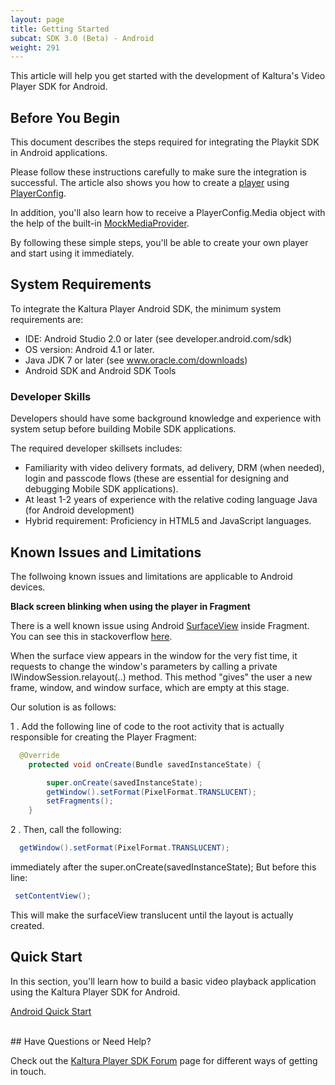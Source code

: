 ```yaml
---
layout: page
title: Getting Started
subcat: SDK 3.0 (Beta) - Android
weight: 291
---
```


This article will help you get started with the development of Kaltura's Video Player SDK for Android.

## Before You Begin  

This document describes the steps required for integrating the Playkit SDK in Android applications. 

Please follow these instructions carefully to make sure the integration is successful. The article also shows you how to create a  [player](https://github.com/kaltura/playkit-android/blob/develop/playkit/src/main/java/com/kaltura/playkit/Player.java) using [PlayerConfig](https://github.com/kaltura/playkit-android/blob/develop/playkit/src/main/java/com/kaltura/playkit/PlayerConfig.java). 

In addition, you'll also learn how to receive a PlayerConfig.Media object with the help of the built-in [MockMediaProvider](https://github.com/kaltura/playkit-android/blob/develop/playkit/src/main/java/com/kaltura/playkit/backend/mock/MockMediaProvider.java).

By following these simple steps, you'll be able to create your own player and start using it immediately. 

## System Requirements  

To integrate the Kaltura Player Android SDK, the minimum system requirements are:

* IDE: Android Studio 2.0 or later (see developer.android.com/sdk)
* OS version: Android 4.1 or later.
* Java JDK 7 or later (see www.oracle.com/downloads)
* Android SDK and Android SDK Tools

### Developer Skills  

Developers should have some background knowledge and experience with system setup before building Mobile SDK applications. 

The required developer skillsets includes:
* Familiarity with video delivery formats, ad delivery, DRM (when needed), login and passcode flows (these are essential for designing and debugging Mobile SDK applications).
* At least 1-2 years of experience with the relative coding language Java (for Android development)
* Hybrid requirement: Proficiency in HTML5 and JavaScript languages.


## Known Issues and Limitations

The follwoing known issues and limitations are applicable to Android devices.

**Black screen blinking when using the player in Fragment** 

There is a well known issue using Android [SurfaceView](https://developer.android.com/reference/android/view/SurfaceView.html) inside Fragment. You can see this in stackoverflow [here](http://stackoverflow.com/questions/8772862/surfaceview-flashes-black-on-load/12636285#12636285). 

When the surface view appears in the window for the very fist time, it requests to change the window's parameters by calling a private IWindowSession.relayout(..) method. This method "gives" the user a new frame, window, and window surface, which are empty at this stage. 

Our solution is as follows: 

1 . Add the following line of code to the root activity that is actually responsible for creating the Player Fragment:

```java
  @Override
    protected void onCreate(Bundle savedInstanceState) {

        super.onCreate(savedInstanceState);
        getWindow().setFormat(PixelFormat.TRANSLUCENT);
        setFragments();
    }
```

2 . Then, call the following:

```java
  getWindow().setFormat(PixelFormat.TRANSLUCENT);
```

 immediately after the super.onCreate(savedInstanceState); But before this line: 

```java
 setContentView();
```

This will make the surfaceView translucent until the layout is actually created.


## Quick Start

In this section, you'll learn how to build a basic video playback application using the Kaltura Player SDK for Android.


[Android Quick Start]()


</br>
## Have Questions or Need Help?

Check out the [Kaltura Player SDK Forum](https://forum.kaltura.org/c/playkit) page for different ways of getting in touch.
